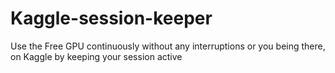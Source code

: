# Kaggle-session-keeper
Use the Free GPU continuously without any interruptions or you being there, on Kaggle by keeping your session active

